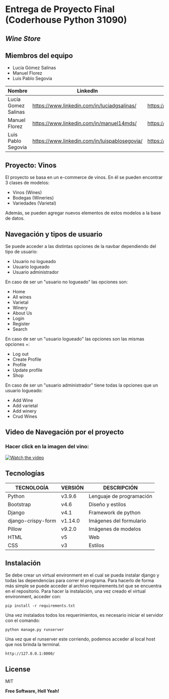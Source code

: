 # Entrega de Proyecto Final (Coderhouse Python 31090)
## _Wine Store_

## Miembros del equipo

- Lucía Gómez Salinas
- Manuel Florez
- Luis Pablo Segovia


| Nombre | LinkedIn | GitHub | Email |
| ------ | ------ | ------ | ------ |
| Lucía Gomez Salinas | https://www.linkedin.com/in/luciadgsalinas/| https://github.com/luciadgsalinas | luciag.salinas92@gmail.com | 
| Manuel Florez | https://www.linkedin.com/in/manuel14mds/ | https://github.com/manuel14mds | manuel14mds@gmail.com | 
| Luis Pablo Segovia | https://www.linkedin.com/in/luispablosegovia/ | https://github.com/manoloacademia| luispablosegovia@icloud.com | 


## Proyecto: Vinos

El proyecto se basa en un e-commerce de vinos.
En él se pueden encontrar 3 clases de modelos:

- Vinos (Wines)
- Bodegas (Wineries)
- Variedades (Varietal)

Además, se pueden agregar nuevos elementos de estos modelos a la base de datos.

## Navegación y tipos de usuario

Se puede acceder a las distintas opciones de la navbar dependiendo del tipo de usuario:
- Usuario no logueado
- Usuario logueado
- Usuario administrador

En caso de ser un "usuario no logueado" las opciones son:
- Home
- All wines
- Varietal
- Winery
- About Us
- Login
- Register
- Search

En caso de ser un "usuario logueado" las opciones son las mismas opciones +:
- Log out
- Create Profile 
- Profile
- Update profile
- Shop

En caso de ser un "usuario administrador" tiene todas la opciones que un usuario logueado:
- Add Wine
- Add varietal
- Add winery
- Crud Wines

## Video de Navegación por el proyecto
### Hacer click en la imagen del vino:

[![Watch the video](https://media.istockphoto.com/photos/detail-of-pouring-red-wine-into-glass-picture-id1191927537?k=20&m=1191927537&s=612x612&w=0&h=-0PFgiUFJyHDBPl3UZnmQSYtMU20IhtD_ESJelfRdes=)](https://www.youtube.com/watch?v=2-M1FfZu5y8) 

## Tecnologías

| TECNOLOGÍA | VERSIÓN | DESCRIPCIÓN |
| ------ | ------ | ------ |
| Python | v3.9.6 | Lenguaje de programación |
| Bootstrap | v4.6 | Diseño y estilos |
| Django | v4.1 | Framework de python |
| django-crispy-form | v1.14.0 | Imágenes del formulario |
| Pillow | v9.2.0 | Imágenes de modelos  |
| HTML | v5 | Web |
| CSS | v3 | Estilos  |

## Instalación

Se debe crear un virtual environment en el cual se pueda instalar django y todas las dependencias para correr el programa.
Para hacerlo de forma más simple se puede acceder al archivo requirements.txt que se encuentra en el repositorio.
Para hacer la instalación, una vez creado el virtual environment, acceder con:

```
pip install -r requirements.txt
```

Una vez instalados todos los requerimientos, es necesario iniciar el servidor con el comando:

```
python manage.py runserver
```

Una vez que el runserver este corriendo, podemos acceder al local host que nos brinda la terminal.

```
http://127.0.0.1:8000/
```


## License

MIT

**Free Software, Hell Yeah!**
